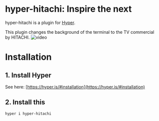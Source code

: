 # hyper-hitachi: Inspire the next
hyper-hitachi is a plugin for [Hyper](https://hyper.is).

This plugin changes the background of the terminal to the TV commercial by HITACHI.
![video](./demo.gif)

# Installation
## 1. Install Hyper
See here: [https://hyper.is/#installation](https://hyper.is/#installation)

## 2. Install this
```
hyper i hyper-hitachi
```
